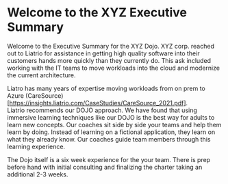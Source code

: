 # Welcome to the XYZ Executive Summary
Welcome to the Executive Summary for the XYZ Dojo.  XYZ corp. reached out to Liatrio for assistance in getting high quality software into their customers hands more quickly than they currently do.  This ask included working with the IT teams to move workloads into the cloud and modernize the current architecture.

Liatro has many years of expertise moving workloads from on prem to Azure (CareSource)[https://insights.liatrio.com/CaseStudies/CareSource_2021.pdf].  
Liatrio recommends our DOJO approach.  We have found that using immersive learning techniques like our DOJO is the best way for adults to learn new concepts.  Our coaches sit side by side your teams and help them learn by doing.  Instead of learning on a fictional application, they learn on what they already know.  Our coaches guide team members through this learning experience.

The Dojo itself is a six week experience for the your team.  There is prep before hand with initial consulting and finalizing the charter taking an additional 2-3 weeks.  